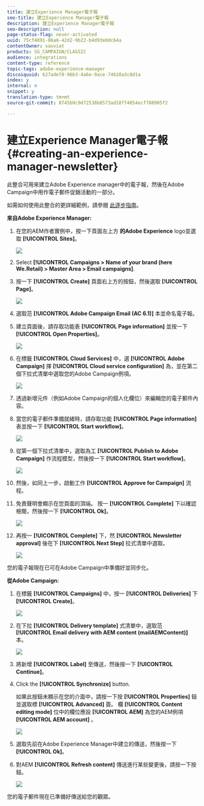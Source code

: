 ```yaml
---
title: 建立Experience Manager電子報
seo-title: 建立Experience Manager電子報
description: 建立Experience Manager電子報
seo-description: null
page-status-flag: never-activated
uuid: 75cf4891-06a6-42d2-9b22-b4d93e0dc64a
contentOwner: sauviat
products: SG_CAMPAIGN/CLASSIC
audience: integrations
content-type: reference
topic-tags: adobe-experience-manager
discoiquuid: 627ade78-96b3-4a6e-9ace-74610a3c8d1a
index: y
internal: n
snippet: y
translation-type: tm+mt
source-git-commit: 0745b9c9d72538b8573ad18ff4054ecf788905f2

---
```



# 建立Experience Manager電子報{#creating-an-experience-manager-newsletter}

此整合可用來建立Adobe Experience manager中的電子報，然後在Adobe Campaign中用作電子郵件促銷活動的一部分。

如需如何使用此整合的更詳細範例，請參閱 [此逐步指南](https://docs.campaign.adobe.com/doc/AC/getting_started/EN/aem.html)。

**來自Adobe Experience Manager:**

1. 在您的AEM作者實例中，按一下頁面左上方 **的Adobe Experience** logo並選取 **[!UICONTROL Sites]**。

   ![](assets/aem_uc_1.png)

1. Select **[!UICONTROL Campaigns > Name of your brand (here We.Retail) > Master Area > Email campaigns]**.
1. 按一下 **[!UICONTROL Create]** 頁面右上方的按鈕，然後選取 **[!UICONTROL Page]**。

   ![](assets/aem_uc_2.png)

1. 選取范 **[!UICONTROL Adobe Campaign Email (AC 6.1)]** 本並命名電子報。
1. 建立頁面後，請存取功能表 **[!UICONTROL Page information]** 並按一下 **[!UICONTROL Open Properties]**。

   ![](assets/aem_uc_3.png)

1. 在標籤 **[!UICONTROL Cloud Services]** 中，選 **[!UICONTROL Adobe Campaign]** 擇 **[!UICONTROL Cloud service configuration]** 為，並在第二個下拉式清單中選取您的Adobe Campaign例項。

   ![](assets/aem_uc_4.png)

1. 透過新增元件（例如Adobe Campaign的個人化欄位）來編輯您的電子郵件內容。
1. 當您的電子郵件準備就緒時，請存取功能 **[!UICONTROL Page information]** 表並按一下 **[!UICONTROL Start workflow]**。

   ![](assets/aem_uc_5.png)

1. 從第一個下拉式清單中，選取為工 **[!UICONTROL Publish to Adobe Campaign]** 作流程模型，然後按一下 **[!UICONTROL Start workflow]**。

   ![](assets/aem_uc_6.png)

1. 然後，如同上一步，啟動工作 **[!UICONTROL Approve for Campaign]** 流程。
1. 免責聲明會顯示在您頁面的頂端。 按一 **[!UICONTROL Complete]** 下以確認檢閱，然後按一下 **[!UICONTROL Ok]**。

   ![](assets/aem_uc_7.png)

1. 再按一 **[!UICONTROL Complete]** 下，然 **[!UICONTROL Newsletter approval]** 後在下 **[!UICONTROL Next Step]** 拉式清單中選取。

   ![](assets/aem_uc_8.png)

您的電子報現在已可在Adobe Campaign中準備好並同步化。

**從Adobe Campaign:**

1. 在標籤 **[!UICONTROL Campaigns]** 中，按一 **[!UICONTROL Deliveries]** 下 **[!UICONTROL Create]**。

   ![](assets/aem_uc_9.png)

1. 在下拉 **[!UICONTROL Delivery template]** 式清單中，選取范 **[!UICONTROL Email delivery with AEM content (mailAEMContent)]** 本。

   ![](assets/aem_uc_10.png)

1. 將新增 **[!UICONTROL Label]** 至傳送，然後按一下 **[!UICONTROL Continue]**。
1. Click the **[!UICONTROL Synchronize]** button.

   如果此按鈕未顯示在您的介面中，請按一下按 **[!UICONTROL Properties]** 鈕並選取標 **[!UICONTROL Advanced]** 簽。 欄 **[!UICONTROL Content editing mode]** 位中的欄位應設 **[!UICONTROL AEM]** 為您的AEM例項 **[!UICONTROL AEM account]** 。

   ![](assets/aem_uc_11.png)

1. 選取先前在Adobe Experience Manager中建立的傳送，然後按一下 **[!UICONTROL Ok]**。
1. 對AEM **[!UICONTROL Refresh content]** 傳送進行某些變更後，請按一下按鈕。

   ![](assets/aem_uc_12.png)

您的電子郵件現在已準備好傳送給您的觀眾。
